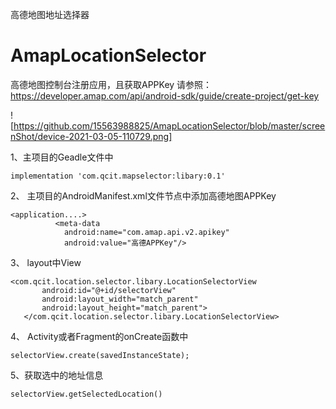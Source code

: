 高德地图地址选择器

# AmapLocationSelector
高德地图控制台注册应用，且获取APPKey
请参照：https://developer.amap.com/api/android-sdk/guide/create-project/get-key

![https://github.com/15563988825/AmapLocationSelector/blob/master/screenShot/device-2021-03-05-110729.png]

1、主项目的Geadle文件中
```
implementation 'com.qcit.mapselector:libary:0.1'
```

2、
主项目的AndroidManifest.xml文件<Application>节点中添加高德地图APPKey
```
<application....>
          <meta-data
            android:name="com.amap.api.v2.apikey"
            android:value="高德APPKey"/>
```
            
 3、
 layout中View
 ```
 <com.qcit.location.selector.libary.LocationSelectorView
        android:id="@+id/selectorView"
        android:layout_width="match_parent"
        android:layout_height="match_parent">
    </com.qcit.location.selector.libary.LocationSelectorView>
```
 4、
 Activity或者Fragment的onCreate函数中
 ```
 selectorView.create(savedInstanceState);
 ```
 
 5、获取选中的地址信息
 ```
 selectorView.getSelectedLocation()
 ```
